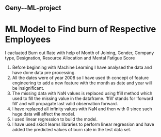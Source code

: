 ## Geny--ML-project
# ML Model to Find burn of Respective Employees 
I cacluated Burn out Rate with help of Month of Joining, Gender, Company type, Designation, Resource Allocation and Mental Fatigue Score
  1. Before beginning with Machine Learning I have analysed the data and have done data pre processing.
  2. All the dates were of year 2008 so I have used th concept of feature engineering to add a new feature with the month as date and year will be insignificant.
  3. The missing data with NaN values is replaced using ffill method which used to fill the missing value in the dataframe. ‘ffill’ stands for ‘forward fill’ and will propagate        last valid observation forward.
  4. I have replaced all infinity values with NaN and then with 0 since such huge data will affect the model.
  5. I used linear regression to build the model.
  6. I have used skicit learns libraries to perform linear regression and have added the predicted values of burn rate in the test data set.
